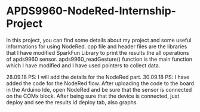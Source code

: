 # APDS9960-NodeRed-Internship-Project
In this project, you can find some details about my project and some useful informations for using NodeRed.
cpp file and header files are the libraries that I have modified SparkFun Library to print the results the all operations of apds9960 sensor. apds9960_readGesture() function is the main function which I have modified and I have used pointers to collect data.

28.09.18 PS: I will add the details for the NodeRed part.
30.09.18 PS: I have added the code for the NodeRed flow. After uploading the code to the board in the Arduino Ide, open NodeRed and be sure that the sensor is connected on the COMx block. After being sure that the device is connected, just deploy and see the results id deploy tab, also graphs. 
